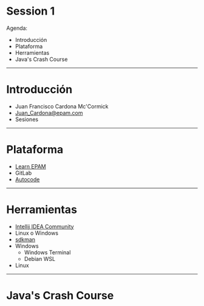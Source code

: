# Session 1

Agenda:

* Introducción
* Plataforma
* Herramientas
* Java's Crash Course

---

# Introducción

* Juan Francisco Cardona Mc'Cormick
* Juan_Cardona@epam.com
* Sesiones



---

# Plataforma

* [Learn EPAM](https://learn.epam.com/study/path?rootId=4139090&groupId=8822498)
* GitLab
* [Autocode](https://autocode.epam.com/)

---

# Herramientas

* [Intellij IDEA Community](https://jetbrains.com/)
* Linux o Windows
* [sdkman](https://sdkman.io)
* Windows
  * Windows Terminal
  * Debian WSL
* Linux


---

# Java's Crash Course


